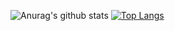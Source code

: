 
![Anurag's github stats](https://github-readme-stats.vercel.app/api?username=yaasita&count_private=true&show_icons=true)
[![Top Langs](https://github-readme-stats.vercel.app/api/top-langs/?username=yaasita&hide=html)](https://github.com/anuraghazra/github-readme-stats)



<!--
**yaasita/yaasita** is a ✨ _special_ ✨ repository because its `README.md` (this file) appears on your GitHub profile.

Here are some ideas to get you started:

- 🔭 I’m currently working on ...
- 🌱 I’m currently learning ...
- 👯 I’m looking to collaborate on ...
- 🤔 I’m looking for help with ...
- 💬 Ask me about ...
- 📫 How to reach me: ...
- 😄 Pronouns: ...
- ⚡ Fun fact: ...
-->
